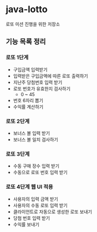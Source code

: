 # java-lotto
로또 미션 진행을 위한 저장소

## 기능 목록 정리
### 로또 1단계
* 구입금액 입력받기
* 입력받은 구입금액에 따른 로또 출력하기
* 지난주 당첨번호 입력 받기
* 로또 번호가 유효한지 검사하기
    * 0 ~ 45
* 번호 6자리 뽑기
* 수익률 계산하기

### 로또 2단계
* 보너스 볼 입력 받기
* 보너스 볼 일치 검사하기

### 로또 3단계
* 수동 구매 장수 입력 받기
* 수동으로 로또 번호 입력 받기

### 로또 4단계 웹 UI 적용
* 사용자의 입력 금액 받기
* 사용자의 수동 로또 입력 받기
* 클라이언트로 자동으로 생성한 로또 보내기
* 당첨 번호 입력 받기
* 수익률 보내기